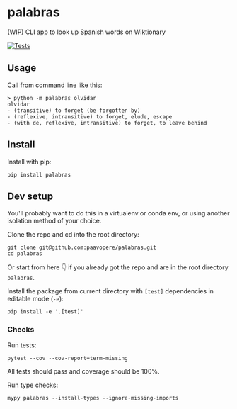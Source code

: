 # palabras
(WIP) CLI app to look up Spanish words on Wiktionary

[![Tests](https://github.com/paavopere/palabras/actions/workflows/tests.yml/badge.svg)](https://github.com/paavopere/palabras/actions/workflows/tests.yml)

## Usage

Call from command line like this:
```
> python -m palabras olvidar
olvidar
- (transitive) to forget (be forgotten by)
- (reflexive, intransitive) to forget, elude, escape
- (with de, reflexive, intransitive) to forget, to leave behind
```

## Install

Install with pip:

```
pip install palabras
```

## Dev setup

You'll probably want to do this in a virtualenv or conda env, or using another isolation method of your choice.

Clone the repo and cd into the root directory:

```
git clone git@github.com:paavopere/palabras.git
cd palabras
```

Or start from here 👇 if you already got the repo and are in the root directory `palabras`.

Install the package from current directory with `[test]` dependencies in editable mode (`-e`):

```
pip install -e '.[test]'
```

### Checks

Run tests:

```
pytest --cov --cov-report=term-missing
```

All tests should pass and coverage should be 100%.

Run type checks:
```
mypy palabras --install-types --ignore-missing-imports
```
